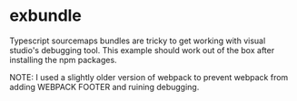# exbundle

Typescript sourcemaps bundles are tricky to get working with visual studio's debugging tool. This example should work out of the box after installing the npm packages.

NOTE: I used a slightly older version of webpack to prevent webpack from adding WEBPACK FOOTER and ruining debugging.
